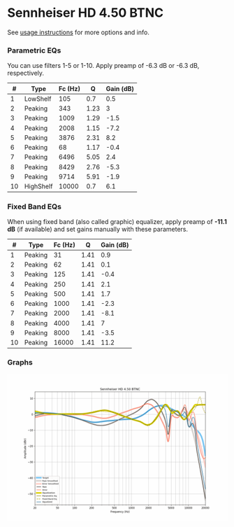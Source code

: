 # Sennheiser HD 4.50 BTNC
See [usage instructions](https://github.com/jaakkopasanen/AutoEq#usage) for more options and info.

### Parametric EQs
You can use filters 1-5 or 1-10. Apply preamp of -6.3 dB or -6.3 dB, respectively.

|   # | Type      |   Fc (Hz) |    Q |   Gain (dB) |
|-----|-----------|-----------|------|-------------|
|   1 | LowShelf  |       105 | 0.7  |         0.5 |
|   2 | Peaking   |       343 | 1.23 |         3   |
|   3 | Peaking   |      1009 | 1.29 |        -1.5 |
|   4 | Peaking   |      2008 | 1.15 |        -7.2 |
|   5 | Peaking   |      3876 | 2.31 |         8.2 |
|   6 | Peaking   |        68 | 1.17 |        -0.4 |
|   7 | Peaking   |      6496 | 5.05 |         2.4 |
|   8 | Peaking   |      8429 | 2.76 |        -5.3 |
|   9 | Peaking   |      9714 | 5.91 |        -1.9 |
|  10 | HighShelf |     10000 | 0.7  |         6.1 |

### Fixed Band EQs
When using fixed band (also called graphic) equalizer, apply preamp of **-11.1 dB** (if available) and set gains manually with these parameters.

|   # | Type    |   Fc (Hz) |    Q |   Gain (dB) |
|-----|---------|-----------|------|-------------|
|   1 | Peaking |        31 | 1.41 |         0.9 |
|   2 | Peaking |        62 | 1.41 |         0.1 |
|   3 | Peaking |       125 | 1.41 |        -0.4 |
|   4 | Peaking |       250 | 1.41 |         2.1 |
|   5 | Peaking |       500 | 1.41 |         1.7 |
|   6 | Peaking |      1000 | 1.41 |        -2.3 |
|   7 | Peaking |      2000 | 1.41 |        -8.1 |
|   8 | Peaking |      4000 | 1.41 |         7   |
|   9 | Peaking |      8000 | 1.41 |        -3.5 |
|  10 | Peaking |     16000 | 1.41 |        11.2 |

### Graphs
![](./Sennheiser%20HD%204.50%20BTNC.png)
